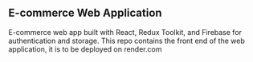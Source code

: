 ## E-commerce Web Application

E-commerce web app built with React, Redux Toolkit, and Firebase for authentication and storage. This repo contains the front end of the web application, it is to be deployed on render.com

